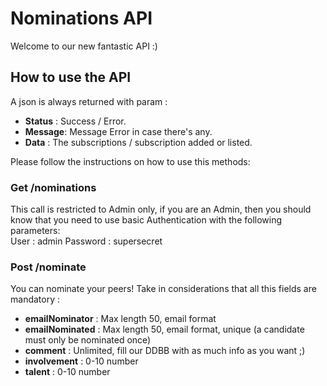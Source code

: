 # Nominations API
Welcome to our new fantastic API :)  
## How to use the API
A json is always returned with param :  
* **Status** : Success / Error.  
* **Message**: Message Error in case there's any.  
* **Data**   : The subscriptions / subscription added or listed.   
  
Please follow the instructions on how to use this methods:   
  
### Get /nominations
  
This call is restricted to Admin only, if you are an Admin, then you should know that you need to use basic Authentication with the following parameters:  
User : admin  Password : supersecret  
  
### Post /nominate
  
You can nominate your peers! Take in considerations that all this fields are mandatory :   
* **emailNominator**  : Max length 50, email format  
* **emailNominated**  : Max length 50, email format, unique (a candidate must only be nominated once)  
* **comment**         : Unlimited, fill our DDBB with as much info as you want ;)  
* **involvement**     : 0-10 number  
* **talent**          : 0-10 number  


